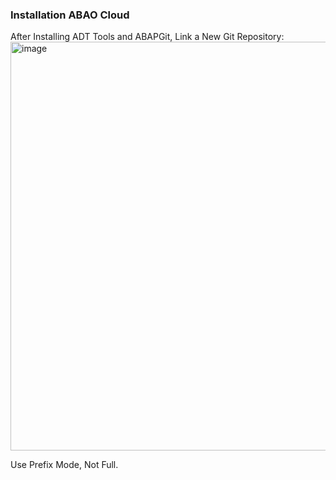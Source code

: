 ### Installation ABAO Cloud
After Installing ADT Tools and ABAPGit, Link a New Git Repository:
<img width="654" alt="image" src="https://github.com/abap2UI5/abap2UI5-documentation/assets/102328295/f189d6d5-dc04-4d32-92e5-42489a490541">

Use Prefix Mode, Not Full.
